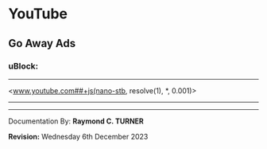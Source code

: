 # YouTube

## Go Away Ads

### uBlock:

******************************************************
<www.youtube.com##+js(nano-stb, resolve(1), *, 0.001)>
******************************************************

---

Documentation By: **Raymond C. TURNER**

**Revision:** Wednesday 6th December 2023